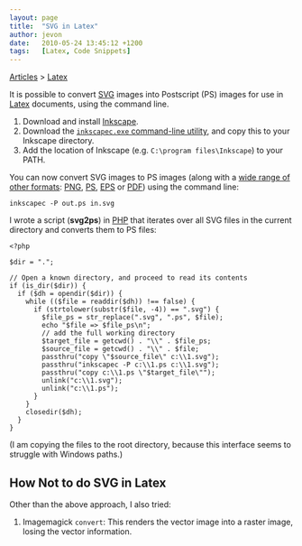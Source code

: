 ```yaml
---
layout: page
title:  "SVG in Latex"
author: jevon
date:   2010-05-24 13:45:12 +1200
tags:   [Latex, Code Snippets]
---
```


[Articles](Articles.md) > [Latex](Latex.md)

It is possible to convert [SVG](svg.md) images into Postscript (PS) images for use in [Latex](Latex.md) documents, using the command line.

1. Download and install <a href="http://www.inkscape.org/">Inkscape</a>.
1. Download the <a href="http://kaioa.com/node/63">`inkscapec.exe` command-line utility</a>, and copy this to your Inkscape directory.
1. Add the location of Inkscape (e.g. `C:\program files\Inkscape`) to your PATH.

You can now convert SVG images to PS images (along with a <a href="http://inkscape.modevia.com/inkscape-man.html#synopsis">wide range of other formats</a>: [PNG](png.md), [PS](ps.md), [EPS](eps.md) or [PDF](pdf.md)) using the command line:

`inkscapec -P out.ps in.svg`

I wrote a script (**svg2ps**) in [PHP](PHP.md) that iterates over all SVG files in the current directory and converts them to PS files:

```
<?php

$dir = ".";

// Open a known directory, and proceed to read its contents
if (is_dir($dir)) {
  if ($dh = opendir($dir)) {
    while (($file = readdir($dh)) !== false) {
      if (strtolower(substr($file, -4)) == ".svg") {
        $file_ps = str_replace(".svg", ".ps", $file);
        echo "$file => $file_ps\n";
        // add the full working directory
        $target_file = getcwd() . "\\" . $file_ps;
        $source_file = getcwd() . "\\" . $file;
        passthru("copy \"$source_file\" c:\\1.svg");
        passthru("inkscapec -P c:\\1.ps c:\\1.svg");
        passthru("copy c:\\1.ps \"$target_file\"");
        unlink("c:\\1.svg");
        unlink("c:\\1.ps");
      }
    }
    closedir($dh);
  }
}
```

(I am copying the files to the root directory, because this interface seems to struggle with Windows paths.)

## How Not to do SVG in Latex
Other than the above approach, I also tried:

1. Imagemagick `convert`: This renders the vector image into a raster image, losing the vector information.
